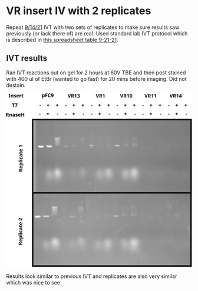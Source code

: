 # VR insert IV with 2 replicates

Repeat [9/14/21](34_9-14_21.md) IVT with two sets of replicates to
make sure results saw previously (or lack there of) are real. Used
standard lab IVT protocol which is described in [this spreadsheet table 9-21-21](https://docs.google.com/spreadsheets/d/1MHvlWMkcTyaiC89gw1SH2E4P3L9vcjeuG9Od9_k7VZA/edit?usp=sharing).

## IVT results

Ran IVT reactions out on gel for 2 hours at 60V TBE and then post stained with 400 ul of EtBr (wanted to go fast) for 20 mins before
imaging. Did not destain.

![](images/IVT-VR-inserts-rep1-rep2-9-21-20.svg)

Results look similar to previous IVT and replicates are also
very similar which was nice to see.